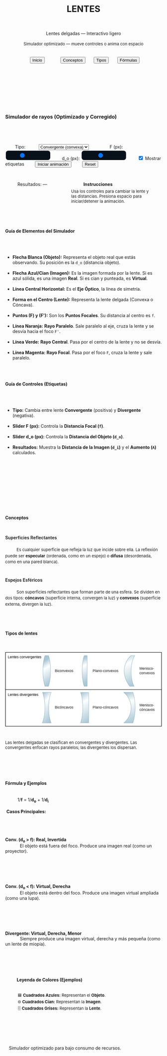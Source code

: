 <!doctype html>
<html lang="es">
<head>
  <meta charset="utf-8" />
  <meta name="viewport" content="width=device-width,initial-scale=1" />
  <title>Lentes delgadas — Interactivo ligero</title>
  <link href="https://fonts.googleapis.com/css2?family=Inter:wght@300;600&family=Press+Start+2P&display=swap" rel="stylesheet">
  <style>
    :root{--bg:#0b0b0b;--panel:#0f1216;--muted:#9aa6b2;--accent:#66f;--accent2:#6ff;--glass:rgba(255,255,255,0.03)}
    *{box-sizing:border-box}
    body{margin:0;font-family:Inter,system-ui,Arial;background:var(--bg);color:#eaf2ff}
    header{padding:18px 24px;border-bottom:1px solid rgba(255,255,255,0.03);display:flex;gap:16px;align-items:center}
    .logo{width:64px;height:64px;border-radius:10px;background:linear-gradient(135deg,#07122a,#001);display:flex;align-items:center;justify-content:center}
    .logo h1{font-family:'Press Start 2P',monospace;color:var(--accent);font-size:12px;margin:0}
    .title{font-size:18px;margin:0}
    nav{display:flex;gap:12px;margin-left:auto}
    nav button{background:transparent;border:1px solid var(--glass);padding:8px 10px;border-radius:8px;color:var(--muted);cursor:pointer}
    .wrap{max-width:1100px;margin:18px auto;padding:18px;display:grid;grid-template-columns:1fr 360px;gap:18px}
    .panel{background:linear-gradient(180deg, rgba(255,255,255,0.01), transparent);padding:14px;border-radius:12px;border:1px solid var(--glass)}
    .canvas-wrap{display:flex;flex-direction:column;gap:10px}
    canvas{width:100%;height:420px;border-radius:10px;background:linear-gradient(180deg,#021026,#001);display:block}
    .controls{display:flex;gap:8px;flex-wrap:wrap;align-items:center}
    label{font-size:13px;color:var(--muted)}
    select,input[type=range]{appearance:none;padding:6px;border-radius:8px;border:1px solid rgba(255,255,255,0.03);background:#08101a;color:var(--muted)}
    button.primary{background:linear-gradient(90deg,var(--accent),var(--accent2));border:0;color:#001;padding:8px 12px;border-radius:8px;cursor:pointer}
    .aside{display:flex;flex-direction:column;gap:12px}
    .thumb{height:180px;border-radius:10px;overflow:hidden;border:1px solid rgba(255,255,255,0.03);background:#071022}
    .thumb img{width:100%;height:100%;object-fit:cover}
    
    /* --- CSS para Pixel Art --- */
    .pixel-grid{display:grid;grid-template-columns:repeat(12,12px);grid-auto-rows:12px;gap:2px;padding:8px;background:#020217;border-radius:6px; margin-bottom: 5px; width: fit-content;}
    .px{width:12px;height:12px;border-radius:2px;opacity:.08}
    .px.on{opacity:1}
    .px.obj{background:var(--accent);box-shadow:0 0 6px rgba(102,102,255,0.35)}
    .px.img{background:var(--accent2);box-shadow:0 0 6px rgba(102,255,255,0.35)}
    .px.lens{background:#556;box-shadow:0 0 4px rgba(85,85,102,0.35)}

    /* --- CSS para Fórmulas --- */
    #formulas { background: #08101a; border: 1px solid var(--accent); }
    .formula-display{
      background:rgba(0,0,0,0.25);
      padding:16px;
      border-radius:8px;
      font-family:monospace;
      font-size:18px;
      text-align:center;
      color:#eaf2ff;
      margin-bottom:16px;
    }
    .formula-display strong{ color: var(--accent2); font-size: 20px; }
    
    .example-grid {
      margin-bottom: 16px; 
    }
    .example-grid p {
      margin: 0;
      font-size: 13px;
      color: var(--muted);
      line-height: 1.4;
    }

    /* --- CSS para Guía del Simulador --- */
    #explicacionSimulador {
        padding: 16px 20px;
    }
    .guia-subtitulo {
        font-size: 16px;
        color: var(--accent2);
        margin-top: 16px;
        margin-bottom: 10px;
        border-bottom: 1px solid var(--glass);
        padding-bottom: 6px;
    }
    .guia-lista {
        font-size: 13px;
        color: var(--muted);
        line-height: 1.6;
        padding-left: 20px;
    }
    .guia-lista li { margin-bottom: 8px; }
    .guia-lista code, .guia-lista strong {
        color: #eaf2ff; 
        font-weight: 600;
    }
    .rayo-naranja { color: rgba(255, 200, 80, 0.95); }
    .rayo-verde { color: rgba(80, 255, 200, 0.95); }
    .rayo-magenta { color: rgba(255, 100, 255, 0.95); }


    footer{text-align:center;color:var(--muted);margin-top:12px}
    @media (max-width:1040px){.wrap{grid-template-columns:1fr}canvas{height:300px}}
  </style>
</head>
<body>
  <header>
    <div class="logo"><h1>LENTES</h1></div>
    <div>
      <div class="title">Lentes delgadas — Interactivo ligero</div>
      <div style="font-size:13px;color:var(--muted)">Simulador optimizado — mueve controles o anima con espacio</div>
    </div>
    <nav>
      <button id="btnIntro">Inicio</button>
            <button id="btnConceptos">Conceptos</button>
      <button id="btnTipos">Tipos</button>
      <button id="btnForm">Fórmulas</button>
    </nav>
  </header>

  <main class="wrap">
    <section class="panel canvas-wrap" aria-labelledby="sim-title">
      <h3 id="sim-title">Simulador de rayos (Optimizado y Corregido)</h3>
      <canvas id="scene" width="900" height="420" aria-label="Simulador de lentes"></canvas>

      <div class="controls">
        <label>Tipo:
          <select id="lensType">
            <option value="convergent">Convergente (convexa)</option>
            <option value="divergent">Divergente (cóncava)</option>
          </select>
        </label>
        <label>F (px): <input id="fRange" type="range" min="60" max="300" value="140"></label>
        <label>d_o (px): <input id="doRange" type="range" min="60" max="700" value="320"></label>
        <label><input id="showLabels" type="checkbox" checked> Mostrar etiquetas</label>
        <button id="toggleAnim" class="primary">Iniciar animación</button>
        <button id="resetBtn">Reset</button>
      </div>

      <div style="display:flex;gap:12px;flex-wrap:wrap;margin-top:8px">
        <div style="flex:1" class="panel" id="infoPanel">Resultados: <span id="resText">—</span></div>
        <div style="width:260px" class="panel">
          <strong>Instrucciones</strong>
          <p style="color:var(--muted);font-size:13px;margin:6px 0 0">Usa los controles para cambiar la lente y las distancias. Presiona espacio para iniciar/detener la animación.</p>
        </div>
      </div>

      <div class="panel" id="explicacionSimulador">
        <h4 class="guia-subtitulo" style="margin-top: 0;">Guía de Elementos del Simulador</h4>
        <ul class="guia-lista">
          <li><strong>Flecha Blanca (Objeto):</strong> Representa el objeto real que estás observando. Su posición es la <code>d_o</code> (distancia objeto).</li>
          <li><strong>Flecha Azul/Cian (Imagen):</strong> Es la imagen formada por la lente. Si es azul sólida, es una imagen <strong>Real</strong>. Si es cian y punteada, es <strong>Virtual</strong>.</li>
          <li><strong>Línea Central Horizontal:</strong> Es el <strong>Eje Óptico</strong>, la línea de simetría.</li>
          <li><strong>Forma en el Centro (Lente):</strong> Representa la lente delgada (Convexa o Cóncava).</li>
          <li><strong>Puntos (F) y (F'):</strong> Son los <strong>Puntos Focales</strong>. Su distancia al centro es <code>f</code>.</li>
          <li class="rayo-naranja"><strong>Línea Naranja:</strong> <strong>Rayo Paralelo</strong>. Sale paralelo al eje, cruza la lente y se desvía hacia el foco <code>F'</code>.</li>
          <li class="rayo-verde"><strong>Línea Verde:</strong> <strong>Rayo Central</strong>. Pasa por el centro de la lente y no se desvía.</li>
          <li class="rayo-magenta"><strong>Línea Magenta:</strong> <strong>Rayo Focal</strong>. Pasa por el foco <code>F</code>, cruza la lente y sale paralelo.</li>
        </ul>

        <h4 class="guia-subtitulo">Guía de Controles (Etiquetas)</h4>
        <ul class="guia-lista">
          <li><strong>Tipo:</strong> Cambia entre lente <strong>Convergente</strong> (positiva) y <strong>Divergente</strong> (negativa).</li>
          <li><strong>Slider F (px):</strong> Controla la <strong>Distancia Focal (<code>f</code>)</strong>.</li>
          <li><strong>Slider d_o (px):</strong> Controla la <strong>Distancia del Objeto (<code>d_o</code>)</strong>.</li>
          <li><strong>Resultados:</strong> Muestra la <strong>Distancia de la Imagen (<code>d_i</code>)</strong> y el <strong>Aumento (<code>A</code>)</strong> calculados.</li>
        </ul>
      </div>

    </section>

    <aside class="aside">

            <div class="panel" id="conceptos">
        <h4>Conceptos</h4>
        <p style="font-size: 14px; color: var(--accent2); margin: 12px 0 4px; font-weight: 600;">Superficies Reflectantes</p>
        <p style="color:var(--muted);font-size:13px;margin:0 0 10px 0; line-height: 1.5;">
          Es cualquier superficie que refleja la luz que incide sobre ella. La reflexión puede ser <strong>especular</strong> (ordenada, como en un espejo) o <strong>difusa</strong> (desordenada, como en una pared blanca).
        </p>
        
        <p style="font-size: 14px; color: var(--accent2); margin: 12px 0 4px; font-weight: 600;">Espejos Esféricos</p>
        <p style="color:var(--muted);font-size:13px;margin:0 0 4px 0; line-height: 1.5;">
          Son superficies reflectantes que forman parte de una esfera. Se dividen en dos tipos: <strong>cóncavos</strong> (superficie interna, convergen la luz) y <strong>convexos</strong> (superficie externa, divergen la luz).
        </p>
      </div>
            <div class="panel" id="tipos">
        <h4>Tipos de lentes</h4>
        <div class="thumb">
          <img src="a4af1a2d54ac35da1c982f0b8ca390506bfeb7c8.webp" alt="Tipos de lentes">
        </div>
        <p style="color:var(--muted);font-size:13px;margin:6px 0 0">Las lentes delgadas se clasifican en convergentes y divergentes. Las convergentes enfocan rayos paralelos; las divergentes los dispersan.</p>
      </div>

      <div class="panel" id="formulas">
        <h4>Fórmula y Ejemplos</h4>
        
        <div class="formula-display">
          1/<strong>f</strong> = 1/<strong>d<sub>o</sub></strong> + 1/<strong>d<sub>i</sub></strong>
        </div>
        
        <strong style="font-size: 14px; color: var(--muted); margin-left: 4px; display: block; margin-bottom: 8px;">Casos Principales:</strong>
        
        <div class="example-grid">
          <div class="pixel-grid" id="pixelEx1"></div>
          <p><strong>Conv. (d<sub>o</sub> > f): Real, Invertida</strong><br>
            El objeto está fuera del foco. Produce una imagen real (como un proyector).</p>
        </div>
        
        <div class="example-grid">
          <div class="pixel-grid" id="pixelEx2"></div>
          <p><strong>Conv. (d<sub>o</sub> < f): Virtual, Derecha</strong><br>
            El objeto está dentro del foco. Produce una imagen virtual ampliada (como una lupa).</p>
        </div>
        
        <div class="example-grid">
          <div class="pixel-grid" id="pixelEx3"></div>
          <p><strong>Divergente: Virtual, Derecha, Menor</strong><br>
            Siempre produce una imagen virtual, derecha y más pequeña (como un lente de miopía).</p>
        </div>

        <strong style="font-size: 14px; color: var(--muted); margin-left: 4px; display: block; margin-top: 20px; border-top: 1px solid var(--glass); padding-top: 16px;">
          Leyenda de Colores (Ejemplos)
        </strong>
        <p style="font-size: 13px; color: var(--muted); margin: 10px 0 0 4px; line-height: 1.6;">
          🟦 <strong>Cuadrados Azules:</strong> Representan el <strong>Objeto</strong>.<br>
          🌐 <strong>Cuadrados Cian:</strong> Representan la <strong>Imagen</strong>.<br>
          🗄️ <strong>Cuadrados Grises:</strong> Representan la <strong>Lente</strong>.
        </p>
        </div>
    </aside>
  </main>

  <footer style="padding:12px">Simulador optimizado para bajo consumo de recursos.</footer>

  <script>
    // --- Construcción pixel-art para ejemplos ---
    (function(){
      const ex1_arr = [0,0,1,0,0,3,0,0,0,2,0,0,0,0,1,0,0,3,0,0,0,2,0,0,0,0,1,0,0,3,0,0,0,0,0,0,0,0,0,0,0,3,0,0,0,2,0,0,0,0,0,0,0,3,0,0,0,2,0,0];
      const ex2_arr = [0,2,2,0,1,0,3,0,0,0,0,0,0,2,2,0,1,0,3,0,0,0,0,0,0,2,2,0,1,0,3,0,0,0,0,0,0,2,2,0,0,0,3,0,0,0,0,0,0,2,2,0,0,0,3,0,0,0,0,0];
      const ex3_arr = [0,0,1,0,0,3,0,3,0,0,0,0,0,0,1,0,2,0,3,0,0,0,0,0,0,0,1,0,2,0,3,0,0,0,0,0,0,0,1,0,0,3,0,3,0,0,0,0,0,0,0,0,0,0,0,0,0,0,0,0];

      function build(id,arr){
        const el=document.getElementById(id);
        arr.forEach(v=>{
          const d=document.createElement('div');
          d.className='px';
          if(v === 1) d.classList.add('obj');
          if(v === 2) d.classList.add('img');
          if(v === 3) d.classList.add('lens');
          if(v > 0) d.classList.add('on');
          el.appendChild(d);
        });
      }
      build('pixelEx1', ex1_arr);
      build('pixelEx2', ex2_arr);
      build('pixelEx3', ex3_arr);
    })();

    // --- Simulador ligero (OPTIMIZADO Y CORREGIDO) ---
    const canvas=document.getElementById('scene');
    const ctx=canvas.getContext('2d');
    
    function debounce(func, wait) {
      let timeout;
      return function(...args) {
        const context = this;
        clearTimeout(timeout);
        timeout = setTimeout(() => func.apply(context, args), wait);
      };
    }

    function fitCanvas(){
      const dpr=window.devicePixelRatio||1;
      canvas.width=canvas.clientWidth*dpr;
      canvas.height=canvas.clientHeight*dpr;
      ctx.setTransform(dpr,0,0,dpr,0,0);
      lastState = {}; 
    }   
    window.addEventListener('resize', debounce(fitCanvas, 100));

    const lensType=document.getElementById('lensType');
    const fRange=document.getElementById('fRange');
    const doRange=document.getElementById('doRange');
    const resText=document.getElementById('resText');
    const showLabels=document.getElementById('showLabels');
    const toggleAnim=document.getElementById('toggleAnim');
    const resetBtn=document.getElementById('resetBtn');

    let anim = false;
    let animT = 0;
    let lastState = {}; 

    function clear(){ ctx.clearRect(0,0,canvas.width,canvas.height); }
    function computeDi(f, d_o){ const denom=(1/f - 1/d_o); if(Math.abs(denom)<1e-6) return Infinity; return 1/denom; }

    function drawLens(x,type){
      ctx.save();
      ctx.translate(x, canvas.clientHeight/2);
      ctx.fillStyle = 'rgba(120, 200, 255, 0.08)';
      ctx.strokeStyle = 'rgba(120, 200, 255, 0.4)';
      ctx.lineWidth = 1.5;
      ctx.beginPath();
      if(type==='convergent'){
        ctx.moveTo(0, -100); ctx.quadraticCurveTo(30, 0, 0, 100); ctx.quadraticCurveTo(-30, 0, 0, -100);
      } else {
        ctx.moveTo(10, -100); ctx.quadraticCurveTo(-20, 0, 10, 100); ctx.moveTo(-10, -100); ctx.quadraticCurveTo(20, 0, -10, 100); ctx.lineTo(10, 100);
      }
      ctx.fill(); ctx.stroke(); ctx.restore();
    }
    
    function drawRay(p1, p2, isVirtual) {
        ctx.beginPath(); ctx.moveTo(p1.x, p1.y);
        ctx.setLineDash(isVirtual ? [4, 4] : []);
        ctx.lineTo(p2.x, p2.y); ctx.stroke();
    }

    function draw(state){
      clear();
      const cw=canvas.clientWidth, ch=canvas.clientHeight;
      const lensX=cw/2; const axisY = ch/2;
      const { type, f: fRaw, d_o, labels } = state;
      const signedF = (type==='convergent')? fRaw : -fRaw;
      const d_i = computeDi(signedF, d_o);
      
      ctx.strokeStyle='rgba(255,255,255,0.06)'; ctx.lineWidth=1; ctx.setLineDash([]);
      ctx.beginPath(); ctx.moveTo(0,axisY); ctx.lineTo(cw,axisY); ctx.stroke();
      drawLens(lensX,type);
      
      const objX = lensX - d_o; const objH = 60; const objTop = axisY - objH;
      ctx.strokeStyle='white'; ctx.lineWidth=2; ctx.setLineDash([]);
      ctx.beginPath(); ctx.moveTo(objX,axisY); ctx.lineTo(objX,objTop); ctx.stroke();
      ctx.beginPath(); ctx.moveTo(objX-6,objTop+6); ctx.lineTo(objX,objTop); ctx.lineTo(objX+6,objTop+6); ctx.fillStyle='white'; ctx.fill();
      if(labels){ ctx.fillStyle='rgba(255,255,255,0.8)'; ctx.font='13px Inter'; ctx.fillText('Objeto (o)', objX - 15, objTop-8); }

      const f1x = lensX - signedF; const f2x = lensX + signedF;
      if(labels){
          ctx.fillStyle = 'rgba(255, 100, 100, 0.8)'; ctx.font = '12px Inter';
          ctx.fillText('F', f1x - 5, axisY + 18); ctx.fillText("F'", f2x - 5, axisY + 18);
      }

      ctx.lineWidth=1.6;
      const objP = {x: objX, y: objTop}; 

      ctx.strokeStyle='rgba(255, 200, 80, 0.95)';
      const p1_lens = {x: lensX, y: objTop};
      const slope1 = (axisY - objTop) / (f2x - lensX);
      const p1_end = {x: cw, y: objTop + slope1 * (cw - lensX)};
      drawRay(objP, p1_lens, false); drawRay(p1_lens, p1_end, false);
      if (type === 'divergent') { drawRay(p1_lens, {x: f2x, y: axisY}, true); }

      ctx.strokeStyle='rgba(80, 255, 200, 0.95)';
      const slope2 = (objTop - axisY) / (objX - lensX);
      const p2_end = {x: cw, y: axisY + slope2 * (cw - lensX)};
      const p2_start = {x: 0, y: axisY + slope2 * (0 - lensX)};
      drawRay(objP, p2_end, false); drawRay(objP, p2_start, true);

      ctx.strokeStyle='rgba(255, 100, 255, 0.95)';
      const slope3 = (objTop - axisY) / (objX - f1x);
      const p3_lens = {x: lensX, y: axisY + slope3 * (lensX - f1x)};
      const p3_end = {x: cw, y: p3_lens.y};
      drawRay(objP, p3_lens, false); drawRay(p3_lens, p3_end, false);
s      if (type === 'convergent' && (objX - f1x) !== 0) { drawRay(objP, {x: f1x, y: axisY}, true); }

      if(isFinite(d_i)){
        const imgX = lensX + d_i; const A = -d_i/d_o; const imgTop = axisY - (objH * A); const isVirtual = d_i < 0;
        ctx.strokeStyle = isVirtual ? 'rgba(120,200,255,0.5)' : 'rgba(120,200,255,0.95)';
        ctx.fillStyle = isVirtual ? 'rgba(120,200,255,0.5)' : 'rgba(120,200,255,0.95)';
        ctx.lineWidth=2;
        drawRay({x: imgX, y: axisY}, {x: imgX, y: imgTop}, isVirtual);
        ctx.setLineDash([]); ctx.beginPath();
        const arrowDir = (A > 0) ? 6 : -6;
        ctx.moveTo(imgX - 6, imgTop + arrowDir); ctx.lineTo(imgX, imgTop); ctx.lineTo(imgX + 6, imgTop + arrowDir);
        ctx.fill();
        if(labels) ctx.fillText('Imagen (i)', imgX + 8, imgTop + (A > 0 ? -6 : 6) );
        resText.textContent = `d_i = ${d_i.toFixed(1)} px — ${isVirtual? 'virtual' : 'real'} · A=${A.toFixed(2)}`;
      } else {
        resText.textContent = 'd_i → ∞ (imagen en el infinito)';
      }
    }

    function getCurrentState() {
        return {
            type: lensType.value,
            f: parseFloat(fRange.value),
            d_o: parseFloat(doRange.value),
            labels: showLabels.checked
        };
    }
    
    function renderLoop(){
      if(anim){
        animT += 0.008; 
        const base = 380; const range = 320;
        doRange.value = base + Math.sin(animT) * range;
      }
      
      const newState = getCurrentState();
      
      if (newState.type !== lastState.type ||
          newState.f !== lastState.f ||
          newState.d_o !== lastState.d_o ||
          newState.labels !== lastState.labels)
      {
          draw(newState);
          lastState = newState; 
      }
      
      requestAnimationFrame(renderLoop); 
    }

    lensType.addEventListener('change', () => { lastState = {}; });
    showLabels.addEventListener('change', () => { lastState = {}; });

    toggleAnim.addEventListener('click', ()=>{
      anim = !anim;
      toggleAnim.textContent = anim? 'Parar animación' : 'Iniciar animación';
    });
    
    resetBtn.addEventListener('click', ()=>{
      fRange.value=140; doRange.value=320; lensType.value='convergent';
      showLabels.checked = true; anim = false;
      toggleAnim.textContent = 'Iniciar animación';
      lastState = {}; 
    });

    window.addEventListener('keydown',(e)=>{
      if(e.code==='Space'){
        e.preventDefault(); anim=!anim;
        toggleAnim.textContent = anim? 'Parar animación' : 'Iniciar animación';
      }
    });

    document.getElementById('btnIntro').addEventListener('click', ()=>{ window.scrollTo({top:0,behavior:'smooth'}); });
        document.getElementById('btnConceptos').addEventListener('click', ()=>{ document.getElementById('conceptos').scrollIntoView({behavior:'smooth'}); });
    document.getElementById('btnTipos').addEventListener('click', ()=>{ document.getElementById('tipos').scrollIntoView({behavior:'smooth'}); });
    document.getElementById('btnForm').addEventListener('click', ()=>{ document.getElementById('formulas').scrollIntoView({behavior:'smooth'}); });

    fitCanvas();
    renderLoop(); 

  </script>
</body>
</html>
